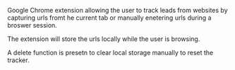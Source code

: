Google Chrome extension allowing the user to track leads from websites by capturing urls fromt he current tab or manually enetering urls during a broswer session. 

The extension will store the urls locally while the user is browsing. 

A delete function is presetn to clear local storage manually to reset the tracker. 
